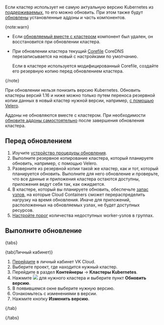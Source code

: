 Если кластер использует не самую актуальную версию Kubernetes из [поддерживаемых](../../concepts/versions/version-support), то его можно обновить. При этом также будут [обновлены](../../concepts/update) установленные аддоны и часть компонентов.

{note:warn}

- Если [обновляемый вместе с кластером](../../concepts/update) компонент был удален, он восстановится при обновлении кластера.

- При обновлении кластера текущий [Corefile](https://coredns.io/2017/07/23/corefile-explained/) CoreDNS перезаписывается на новый с настройками по умолчанию.

  Если в кластере используется модифицированный Corefile, создайте его резервную копию перед обновлением кластера.

{/note}

При обновлении нельзя понизить версию Kubernetes. Обновить кластеры версий 1.16 и ниже можно только путем переноса резервной копии данных в новый кластер нужной версии, например, [с помощью Velero](../../how-to-guides/velero-backup).

Аддоны не обновляются вместе с кластером. При необходимости [обновите аддоны самостоятельно](../addons/manage-addons#obnovlenie_versii_addona) после завершения обновления кластера.

## Перед обновлением

1. Изучите [устройство процедуры обновления](../../concepts/update).
1. Выполните резервное копирование кластера, который планируете обновить, например, с помощью Velero.
1. Разверните из резервной копии такой же кластер, как и тот, который планируется обновить. Выполните для него обновление и проверьте, что все данные и приложения кластера остаются доступны, приложения ведут себя так, как ожидается.
1. В кластере, который вы планируете обновить, обеспечьте [запас узлов](/ru/kubernetes/k8s/concepts/update#unavailable-nodes), на которые Cloud Containers сможет перераспределить нагрузку на время обновления. Иначе для приложений, расположенных на обновляемых узлах, не будет доступных ресурсов.
1. [Настройте порог](../manage-node-group#configure_node_update) количества недоступных worker-узлов в группах.

## Выполните обновление

{tabs}

{tab(Личный кабинет)}

1. [Перейдите](https://msk.cloud.vk.com/app/) в личный кабинет VK Cloud.
1. Выберите проект, где находится нужный кластер.
1. Перейдите в раздел **Контейнеры** → **Кластеры Kubernetes**.
1. Нажмите ![ ](/ru/assets/more-icon.svg "inline") для нужного кластера и выберите пункт **Обновить версию**.
1. В появившемся окне выберите нужную версию.
1. Ознакомьтесь с изменениями в версии.
1. Нажмите кнопку **Изменить версию**.

{/tab}

{/tabs}

